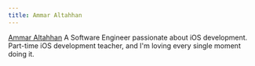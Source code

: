 ```yaml
---
title: Ammar Altahhan
---
```

[Ammar Altahhan][twitter] A Software Engineer passionate about iOS development. Part-time iOS development teacher, and I'm loving every single moment doing it.

[twitter]: https://twitter.com/atahhan_
